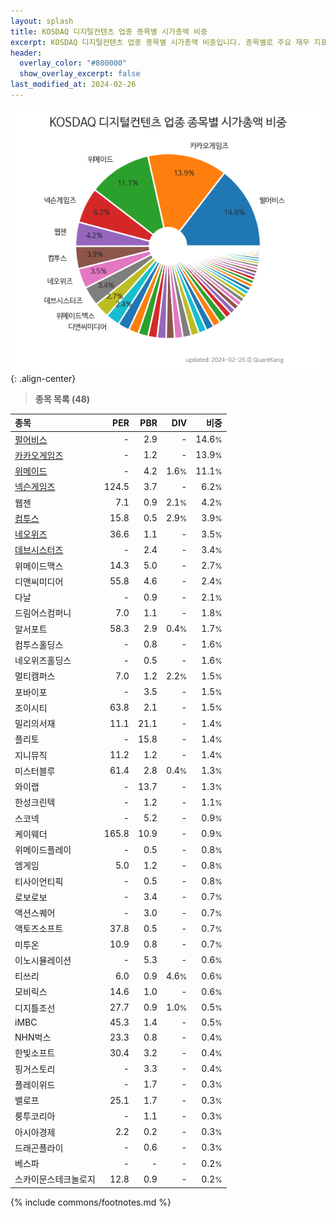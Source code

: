 ```yaml
---
layout: splash
title: KOSDAQ 디지털컨텐츠 업종 종목별 시가총액 비중
excerpt: KOSDAQ 디지털컨텐츠 업종 종목별 시가총액 비중입니다. 종목별로 주요 재무 지표를 함께 표시합니다.
header:
  overlay_color: "#800000"
  show_overlay_excerpt: false
last_modified_at: 2024-02-26
---
```



![KOSDAQ 디지털컨텐츠 업종 종목별 시가총액 비중](/stats/sector/images/kosdaq_업종_디지털컨텐츠_종목.png){: .align-center}


> **종목 목록 (48)**<a id="list"></a>

| **종목** | **PER** | **PBR** | **DIV** | **비중** |
| :------- | ------: | ------: | ------: | -------: |
| [펄어비스](/263750/) | - | 2.9 | - | 14.6<small>%</small> |
| [카카오게임즈](/293490/) | - | 1.2 | - | 13.9<small>%</small> |
| [위메이드](/112040/) | - | 4.2 | 1.6<small>%</small> | 11.1<small>%</small> |
| [넥슨게임즈](/225570/) | 124.5 | 3.7 | - | 6.2<small>%</small> |
| 웹젠 | 7.1 | 0.9 | 2.1<small>%</small> | 4.2<small>%</small> |
| [컴투스](/078340/) | 15.8 | 0.5 | 2.9<small>%</small> | 3.9<small>%</small> |
| [네오위즈](/095660/) | 36.6 | 1.1 | - | 3.5<small>%</small> |
| [데브시스터즈](/194480/) | - | 2.4 | - | 3.4<small>%</small> |
| 위메이드맥스 | 14.3 | 5.0 | - | 2.7<small>%</small> |
| 디앤씨미디어 | 55.8 | 4.6 | - | 2.4<small>%</small> |
| 다날 | - | 0.9 | - | 2.1<small>%</small> |
| 드림어스컴퍼니 | 7.0 | 1.1 | - | 1.8<small>%</small> |
| 알서포트 | 58.3 | 2.9 | 0.4<small>%</small> | 1.7<small>%</small> |
| 컴투스홀딩스 | - | 0.8 | - | 1.6<small>%</small> |
| 네오위즈홀딩스 | - | 0.5 | - | 1.6<small>%</small> |
| 멀티캠퍼스 | 7.0 | 1.2 | 2.2<small>%</small> | 1.5<small>%</small> |
| 포바이포 | - | 3.5 | - | 1.5<small>%</small> |
| 조이시티 | 63.8 | 2.1 | - | 1.5<small>%</small> |
| 밀리의서재 | 11.1 | 21.1 | - | 1.4<small>%</small> |
| 플리토 | - | 15.8 | - | 1.4<small>%</small> |
| 지니뮤직 | 11.2 | 1.2 | - | 1.4<small>%</small> |
| 미스터블루 | 61.4 | 2.8 | 0.4<small>%</small> | 1.3<small>%</small> |
| 와이랩 | - | 13.7 | - | 1.3<small>%</small> |
| 한성크린텍 | - | 1.2 | - | 1.1<small>%</small> |
| 스코넥 | - | 5.2 | - | 0.9<small>%</small> |
| 케이웨더 | 165.8 | 10.9 | - | 0.9<small>%</small> |
| 위메이드플레이 | - | 0.5 | - | 0.8<small>%</small> |
| 엠게임 | 5.0 | 1.2 | - | 0.8<small>%</small> |
| 티사이언티픽 | - | 0.5 | - | 0.8<small>%</small> |
| 로보로보 | - | 3.4 | - | 0.7<small>%</small> |
| 액션스퀘어 | - | 3.0 | - | 0.7<small>%</small> |
| 액토즈소프트 | 37.8 | 0.5 | - | 0.7<small>%</small> |
| 미투온 | 10.9 | 0.8 | - | 0.7<small>%</small> |
| 이노시뮬레이션 | - | 5.3 | - | 0.6<small>%</small> |
| 티쓰리 | 6.0 | 0.9 | 4.6<small>%</small> | 0.6<small>%</small> |
| 모비릭스 | 14.6 | 1.0 | - | 0.6<small>%</small> |
| 디지틀조선 | 27.7 | 0.9 | 1.0<small>%</small> | 0.5<small>%</small> |
| iMBC | 45.3 | 1.4 | - | 0.5<small>%</small> |
| NHN벅스 | 23.3 | 0.8 | - | 0.4<small>%</small> |
| 한빛소프트 | 30.4 | 3.2 | - | 0.4<small>%</small> |
| 핑거스토리 | - | 3.3 | - | 0.4<small>%</small> |
| 플레이위드 | - | 1.7 | - | 0.3<small>%</small> |
| 밸로프 | 25.1 | 1.7 | - | 0.3<small>%</small> |
| 룽투코리아 | - | 1.1 | - | 0.3<small>%</small> |
| 아시아경제 | 2.2 | 0.2 | - | 0.3<small>%</small> |
| 드래곤플라이 | - | 0.6 | - | 0.3<small>%</small> |
| 베스파 | - | - | - | 0.2<small>%</small> |
| 스카이문스테크놀로지 | 12.8 | 0.9 | - | 0.2<small>%</small> |

{% include commons/footnotes.md %}